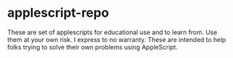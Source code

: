 # applescript-repo
These are set of applescripts for educational use and to learn from. 
Use them at your own risk. I express to no warranty. These are intended to help 
folks trying to solve their own problems using AppleScript.